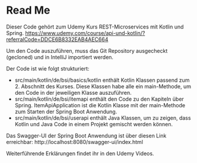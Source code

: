 # Read Me

Dieser Code gehört zum Udemy Kurs REST-Microservices mit Kotlin und Spring.
https://www.udemy.com/course/api-und-kotlin/?referralCode=DDCE6B8332EAB4AEC664

Um den Code auszuführen, muss das Git Repository ausgecheckt (gecloned) 
und in IntelliJ importiert werden.

Der Code ist wie folgt strukturiert:
* src/main/kotlin/de/bsi/basics/kotlin enthält Kotlin Klassen passend zum 2. Abschnitt des Kurses. Diese Klassen habe alle ein main-Methode, um den Code in der jeweiligen Klasse auszuführen.
* src/main/kotlin/de/bsi/itemapi enthält den Code zu den Kapiteln über Spring. ItemApiApplication ist die Kotlin Klasse mit der main-Methode zum Starten der Spring Boot Anwendung.
* src/main/kotlin/de/bsi/userapi enthält Java Klassen, um zu zeigen, dass Kotlin und Java Code in einem Projekt gemischt werden können.

Das Swagger-UI der Spring Boot Anwendung ist über diesen Link erreichbar:
http://localhost:8080/swagger-ui/index.html

Weiterführende Erklärungen findet ihr in den Udemy Videos.
